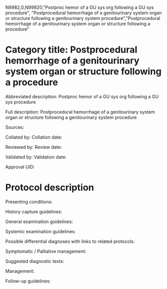 N9982,0,N99820,"Postproc hemor of a GU sys org following a GU sys procedure", "Postprocedural hemorrhage of a genitourinary system organ or structure following a genitourinary system procedure","Postprocedural hemorrhage of a genitourinary system organ or structure following a procedure"
# Category title: Postprocedural hemorrhage of a genitourinary system organ or structure following a procedure

Abbreviated description: Postproc hemor of a GU sys org following a GU sys procedure

Full description: Postprocedural hemorrhage of a genitourinary system organ or structure following a genitourinary system procedure

Sources:

Collated by:
Collation date:

Reviewed by:
Review date:

Validated by:
Validation date:

Approval UID:

# Protocol description

Presenting conditions:

History capture guidelines:

General examination guidelines:

Systemic examination guidelines:

Possible differential diagnoses with links to related protocols:

Symptomatic / Palliative management:

Suggested diagnostic tests:

Management:

Follow-up guidelines:
